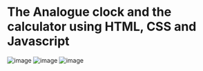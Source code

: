 # The Analogue clock  and the calculator using HTML, CSS and Javascript
![image](https://user-images.githubusercontent.com/94919325/231387114-3ca659c4-5652-4ab9-acb5-ae0eb5bf9d51.png)
![image](https://user-images.githubusercontent.com/94919325/231387266-c9f98826-e048-4d70-a9e3-17ca7c18927d.png)
![image](https://github.com/Abigael-Wasabi/JS-SNIPPETS/assets/94919325/04d27e9d-8ea6-42a1-b0b9-6b6c6509a8be)



 
